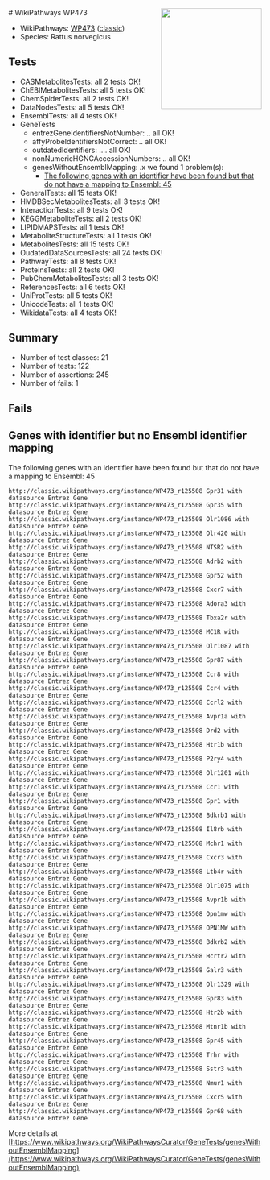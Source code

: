 <img style="float: right; width: 200px" src="https://upload.wikimedia.org/wikipedia/commons/thumb/8/83/Wplogo_with_text_500.png/640px-Wplogo_with_text_500.png" />
# WikiPathways WP473

* WikiPathways: [WP473](https://wikipathways.org/pathways/WP473) ([classic](https://classic.wikipathways.org/instance/WP473))
* Species: Rattus norvegicus
## Tests
* CASMetabolitesTests: all 2 tests OK!
* ChEBIMetabolitesTests: all 5 tests OK!
* ChemSpiderTests: all 2 tests OK!
* DataNodesTests: all 5 tests OK!
* EnsemblTests: all 4 tests OK!
* GeneTests
    * entrezGeneIdentifiersNotNumber: .. all OK!
    * affyProbeIdentifiersNotCorrect: .. all OK!
    * outdatedIdentifiers: .... all OK!
    * nonNumericHGNCAccessionNumbers: .. all OK!
    * genesWithoutEnsemblMapping: .x we found 1 problem(s):
        * [The following genes with an identifier have been found but that do not have a mapping to Ensembl: 45](#c4e5436f)
* GeneralTests: all 15 tests OK!
* HMDBSecMetabolitesTests: all 3 tests OK!
* InteractionTests: all 9 tests OK!
* KEGGMetaboliteTests: all 2 tests OK!
* LIPIDMAPSTests: all 1 tests OK!
* MetaboliteStructureTests: all 1 tests OK!
* MetabolitesTests: all 15 tests OK!
* OudatedDataSourcesTests: all 24 tests OK!
* PathwayTests: all 8 tests OK!
* ProteinsTests: all 2 tests OK!
* PubChemMetabolitesTests: all 3 tests OK!
* ReferencesTests: all 6 tests OK!
* UniProtTests: all 5 tests OK!
* UnicodeTests: all 1 tests OK!
* WikidataTests: all 4 tests OK!


## Summary

* Number of test classes: 21
* Number of tests: 122
* Number of assertions: 245
* Number of fails: 1

## Fails

<a name="c4e5436f" />

## Genes with identifier but no Ensembl identifier mapping

The following genes with an identifier have been found but that do not have a mapping to Ensembl: 45
```
http://classic.wikipathways.org/instance/WP473_r125508 Gpr31 with datasource Entrez Gene
http://classic.wikipathways.org/instance/WP473_r125508 Gpr35 with datasource Entrez Gene
http://classic.wikipathways.org/instance/WP473_r125508 Olr1086 with datasource Entrez Gene
http://classic.wikipathways.org/instance/WP473_r125508 Olr420 with datasource Entrez Gene
http://classic.wikipathways.org/instance/WP473_r125508 NTSR2 with datasource Entrez Gene
http://classic.wikipathways.org/instance/WP473_r125508 Adrb2 with datasource Entrez Gene
http://classic.wikipathways.org/instance/WP473_r125508 Gpr52 with datasource Entrez Gene
http://classic.wikipathways.org/instance/WP473_r125508 Cxcr7 with datasource Entrez Gene
http://classic.wikipathways.org/instance/WP473_r125508 Adora3 with datasource Entrez Gene
http://classic.wikipathways.org/instance/WP473_r125508 Tbxa2r with datasource Entrez Gene
http://classic.wikipathways.org/instance/WP473_r125508 MC1R with datasource Entrez Gene
http://classic.wikipathways.org/instance/WP473_r125508 Olr1087 with datasource Entrez Gene
http://classic.wikipathways.org/instance/WP473_r125508 Gpr87 with datasource Entrez Gene
http://classic.wikipathways.org/instance/WP473_r125508 Ccr8 with datasource Entrez Gene
http://classic.wikipathways.org/instance/WP473_r125508 Ccr4 with datasource Entrez Gene
http://classic.wikipathways.org/instance/WP473_r125508 Ccrl2 with datasource Entrez Gene
http://classic.wikipathways.org/instance/WP473_r125508 Avpr1a with datasource Entrez Gene
http://classic.wikipathways.org/instance/WP473_r125508 Drd2 with datasource Entrez Gene
http://classic.wikipathways.org/instance/WP473_r125508 Htr1b with datasource Entrez Gene
http://classic.wikipathways.org/instance/WP473_r125508 P2ry4 with datasource Entrez Gene
http://classic.wikipathways.org/instance/WP473_r125508 Olr1201 with datasource Entrez Gene
http://classic.wikipathways.org/instance/WP473_r125508 Ccr1 with datasource Entrez Gene
http://classic.wikipathways.org/instance/WP473_r125508 Gpr1 with datasource Entrez Gene
http://classic.wikipathways.org/instance/WP473_r125508 Bdkrb1 with datasource Entrez Gene
http://classic.wikipathways.org/instance/WP473_r125508 Il8rb with datasource Entrez Gene
http://classic.wikipathways.org/instance/WP473_r125508 Mchr1 with datasource Entrez Gene
http://classic.wikipathways.org/instance/WP473_r125508 Cxcr3 with datasource Entrez Gene
http://classic.wikipathways.org/instance/WP473_r125508 Ltb4r with datasource Entrez Gene
http://classic.wikipathways.org/instance/WP473_r125508 Olr1075 with datasource Entrez Gene
http://classic.wikipathways.org/instance/WP473_r125508 Avpr1b with datasource Entrez Gene
http://classic.wikipathways.org/instance/WP473_r125508 Opn1mw with datasource Entrez Gene
http://classic.wikipathways.org/instance/WP473_r125508 OPN1MW with datasource Entrez Gene
http://classic.wikipathways.org/instance/WP473_r125508 Bdkrb2 with datasource Entrez Gene
http://classic.wikipathways.org/instance/WP473_r125508 Hcrtr2 with datasource Entrez Gene
http://classic.wikipathways.org/instance/WP473_r125508 Galr3 with datasource Entrez Gene
http://classic.wikipathways.org/instance/WP473_r125508 Olr1329 with datasource Entrez Gene
http://classic.wikipathways.org/instance/WP473_r125508 Gpr83 with datasource Entrez Gene
http://classic.wikipathways.org/instance/WP473_r125508 Htr2b with datasource Entrez Gene
http://classic.wikipathways.org/instance/WP473_r125508 Mtnr1b with datasource Entrez Gene
http://classic.wikipathways.org/instance/WP473_r125508 Gpr45 with datasource Entrez Gene
http://classic.wikipathways.org/instance/WP473_r125508 Trhr with datasource Entrez Gene
http://classic.wikipathways.org/instance/WP473_r125508 Sstr3 with datasource Entrez Gene
http://classic.wikipathways.org/instance/WP473_r125508 Nmur1 with datasource Entrez Gene
http://classic.wikipathways.org/instance/WP473_r125508 Cxcr5 with datasource Entrez Gene
http://classic.wikipathways.org/instance/WP473_r125508 Gpr68 with datasource Entrez Gene
```

More details at [https://www.wikipathways.org/WikiPathwaysCurator/GeneTests/genesWithoutEnsemblMapping](https://www.wikipathways.org/WikiPathwaysCurator/GeneTests/genesWithoutEnsemblMapping)

